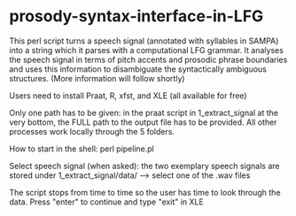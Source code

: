 # prosody-syntax-interface-in-LFG

This perl script turns a speech signal (annotated with syllables in SAMPA) into a string which it parses with a computational LFG grammar. It analyses the speech signal in terms of pitch accents and prosodic phrase boundaries and uses this information to disambiguate the syntactically ambiguous structures. (More information will follow shortly)


Users need to install Praat, R, xfst, and XLE (all available for free)

Only one path has to be given: in the praat script in 1_extract_signal at the very bottom, the FULL path to the output file has to be provided. All other processes work locally through the 5 folders.

How to start in the shell: perl pipeline.pl

Select speech signal (when asked): the two exemplary speech signals are stored under 1_extract_signal/data/
--> select one of the .wav files

The script stops from time to time so the user has time to look through the data. Press "enter" to continue and type "exit" in XLE
